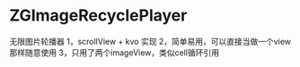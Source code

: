 # ZGImageRecyclePlayer
无限图片轮播器
1，scrollView + kvo 实现
2，简单易用，可以直接当做一个view那样随意使用
3，只用了两个imageView，类似cell循环引用
